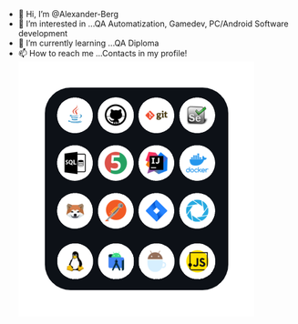 - 👋 Hi, I’m @Alexander-Berg
- 👀 I’m interested in ...QA Automatization, Gamedev, PC/Android Software development
- 🌱 I’m currently learning ...QA Diploma
- 📫 How to reach me ...Contacts in my profile!                                               
![FFF](https://github.com/Alexander-Berg/Alexander-Berg/blob/6ab992e18d365526da51795c1c76e6d369ec4c27/source/image.png)



<!---
Alexander-Berg/Alexander-Berg is a ✨ special ✨ repository because its `README.md` (this file) appears on your GitHub profile.
You can click the Preview link to take a look at your changes.
--->
